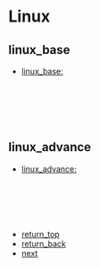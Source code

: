 # Linux

## linux_base

* [linux_base:](./linux/linux_01_base.md)
<br><br><br><br><br><br>


## linux_advance
* [linux_advance:](./linux/linux_02_advance.md)
<br><br><br><br><br><br>

+ [return_top](./01_linux.html)<br>
+ [return_back](./index.html)<br>
+ [next](./linux/linux_01_base.html)<br>








